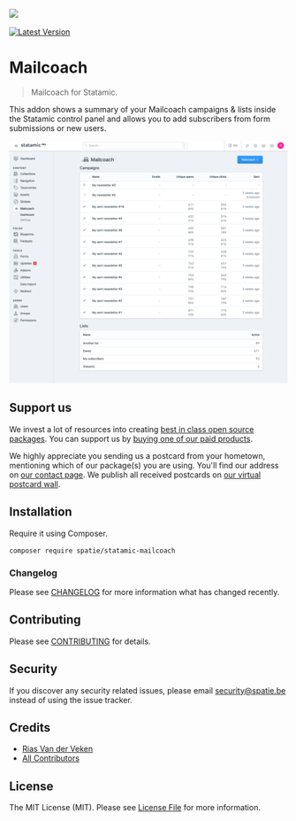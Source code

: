 
[<img src="https://github-ads.s3.eu-central-1.amazonaws.com/support-ukraine.svg?t=1" />](https://supportukrainenow.org)

[![Latest Version](https://img.shields.io/github/release/spatie/statamic-mailcoach.svg?style=flat-square)](https://github.com/spatie/statamic-mailcoach/releases)

# Mailcoach

> Mailcoach for Statamic.

This addon shows a summary of your Mailcoach campaigns & lists inside the Statamic control panel and allows you to add subscribers from form submissions or new users.

![Screenshot](./docs/statamic-mailcoach.png)

## Support us

We invest a lot of resources into creating [best in class open source packages](https://spatie.be/open-source). You can support us by [buying one of our paid products](https://spatie.be/open-source/support-us). 

We highly appreciate you sending us a postcard from your hometown, mentioning which of our package(s) you are using. You'll find our address on [our contact page](https://spatie.be/about-us). We publish all received postcards on [our virtual postcard wall](https://spatie.be/open-source/postcards).

## Installation

Require it using Composer.

```
composer require spatie/statamic-mailcoach
```

### Changelog

Please see [CHANGELOG](CHANGELOG.md) for more information what has changed recently.

## Contributing

Please see [CONTRIBUTING](https://github.com/spatie/.github/blob/main/CONTRIBUTING.md) for details.

## Security

If you discover any security related issues, please email [security@spatie.be](mailto:security@spatie.be) instead of using the issue tracker.

## Credits

- [Rias Van der Veken](https://github.com/riasvdv)
- [All Contributors](../../contributors)

## License

The MIT License (MIT). Please see [License File](LICENSE.md) for more information.

